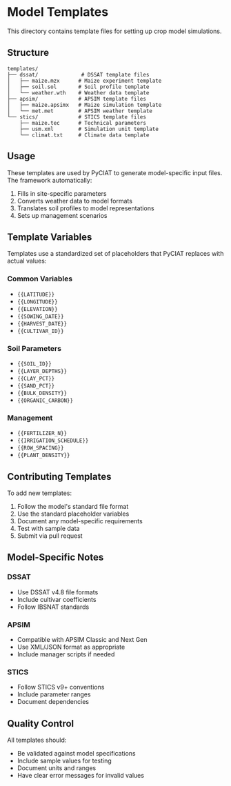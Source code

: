 # Model Templates

This directory contains template files for setting up crop model simulations.

## Structure

```
templates/
├── dssat/              # DSSAT template files
│   ├── maize.mzx      # Maize experiment template
│   ├── soil.sol       # Soil profile template
│   └── weather.wth    # Weather data template
├── apsim/             # APSIM template files
│   ├── maize.apsimx   # Maize simulation template
│   └── met.met        # APSIM weather template
└── stics/             # STICS template files
    ├── maize.tec      # Technical parameters
    ├── usm.xml        # Simulation unit template
    └── climat.txt     # Climate data template
```

## Usage

These templates are used by PyCIAT to generate model-specific input files. The framework automatically:
1. Fills in site-specific parameters
2. Converts weather data to model formats
3. Translates soil profiles to model representations
4. Sets up management scenarios

## Template Variables

Templates use a standardized set of placeholders that PyCIAT replaces with actual values:

### Common Variables
- `{{LATITUDE}}`
- `{{LONGITUDE}}`
- `{{ELEVATION}}`
- `{{SOWING_DATE}}`
- `{{HARVEST_DATE}}`
- `{{CULTIVAR_ID}}`

### Soil Parameters
- `{{SOIL_ID}}`
- `{{LAYER_DEPTHS}}`
- `{{CLAY_PCT}}`
- `{{SAND_PCT}}`
- `{{BULK_DENSITY}}`
- `{{ORGANIC_CARBON}}`

### Management
- `{{FERTILIZER_N}}`
- `{{IRRIGATION_SCHEDULE}}`
- `{{ROW_SPACING}}`
- `{{PLANT_DENSITY}}`

## Contributing Templates

To add new templates:
1. Follow the model's standard file format
2. Use the standard placeholder variables
3. Document any model-specific requirements
4. Test with sample data
5. Submit via pull request

## Model-Specific Notes

### DSSAT
- Use DSSAT v4.8 file formats
- Include cultivar coefficients
- Follow IBSNAT standards

### APSIM
- Compatible with APSIM Classic and Next Gen
- Use XML/JSON format as appropriate
- Include manager scripts if needed

### STICS
- Follow STICS v9+ conventions
- Include parameter ranges
- Document dependencies

## Quality Control

All templates should:
- Be validated against model specifications
- Include sample values for testing
- Document units and ranges
- Have clear error messages for invalid values
